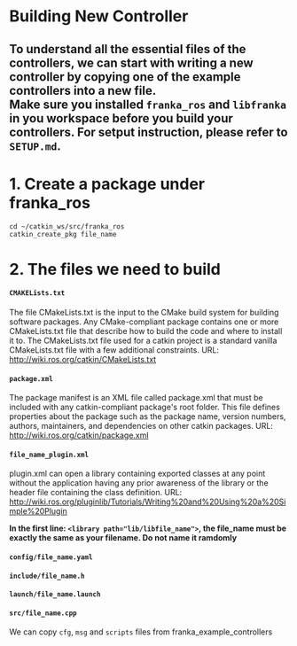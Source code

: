 # Building New Controller
To understand all the essential files of the controllers, we can start with writing a new controller by copying one of the example controllers into a new file.  
Make sure you installed `franka_ros` and `libfranka` in you workspace before you build your controllers. For setput instruction, please refer to `SETUP.md`.
---

# 1. Create a package under franka_ros
```
cd ~/catkin_ws/src/franka_ros
catkin_create_pkg file_name
```
# 2. The files we need to build
#### `CMAKELists.txt`
The file CMakeLists.txt is the input to the CMake build system for building software packages. Any CMake-compliant package contains one or more CMakeLists.txt file that describe how to build the code and where to install it to. The CMakeLists.txt file used for a catkin project is a standard vanilla CMakeLists.txt file with a few additional constraints. 
URL: http://wiki.ros.org/catkin/CMakeLists.txt

#### `package.xml`
The package manifest is an XML file called package.xml that must be included with any catkin-compliant package's root folder. This file defines properties about the package such as the package name, version numbers, authors, maintainers, and dependencies on other catkin packages.
URL: http://wiki.ros.org/catkin/package.xml

#### `file_name_plugin.xml`
plugin.xml can open a library containing exported classes at any point without the application having any prior awareness of the library or the header file containing the class definition.
URL: http://wiki.ros.org/pluginlib/Tutorials/Writing%20and%20Using%20a%20Simple%20Plugin  

**In the first line: `<library path="lib/libfile_name">`, the file_name must be exactly the same as your filename. Do not name it ramdomly**

#### `config/file_name.yaml`

#### `include/file_name.h`

#### `launch/file_name.launch`

#### `src/file_name.cpp`

We can copy `cfg`, `msg` and `scripts` files from franka_example_controllers
